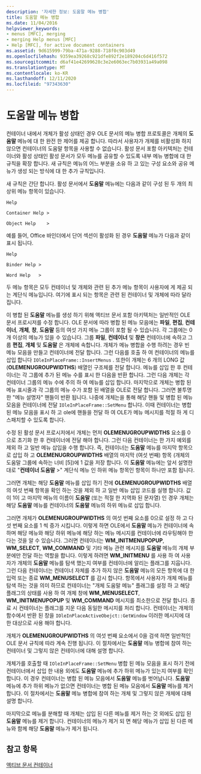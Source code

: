 ```yaml
---
description: '자세한 정보: 도움말 메뉴 병합'
title: 도움말 메뉴 병합
ms.date: 11/04/2016
helpviewer_keywords:
- menus [MFC], merging
- merging Help menus [MFC]
- Help [MFC], for active document containers
ms.assetid: 9d615999-79ba-471a-9288-718f0c903d49
ms.openlocfilehash: 9359ea39268c921dfe892f2e189204c6d416f572
ms.sourcegitcommit: d6af41e42699628c3e2e6063ec7b03931a49a098
ms.translationtype: MT
ms.contentlocale: ko-KR
ms.lasthandoff: 12/11/2020
ms.locfileid: "97343630"
---
```

# <a name="help-menu-merging"></a>도움말 메뉴 병합

컨테이너 내에서 개체가 활성 상태인 경우 OLE 문서의 메뉴 병합 프로토콜은 개체의 **도움말** 메뉴에 대 한 완전 한 제어를 제공 합니다. 따라서 사용자가 개체를 비활성화 하지 않으면 컨테이너의 도움말 항목을 사용할 수 없습니다. 활성 문서 포함 아키텍처는 컨테이너와 활성 상태인 활성 문서가 모두 메뉴를 공유할 수 있도록 내부 메뉴 병합에 대 한 규칙을 확장 합니다. 새 규칙은 메뉴의 어느 부분을 소유 하 고 있는 구성 요소와 공유 메뉴가 생성 되는 방식에 대 한 추가 규칙입니다.

새 규칙은 간단 합니다. 활성 문서에서 **도움말** 메뉴에는 다음과 같이 구성 된 두 개의 최상위 메뉴 항목이 있습니다.

`Help`

`Container Help >`

`Object Help    >`

예를 들어, Office 바인더에서 단어 섹션이 활성화 된 경우 **도움말** 메뉴가 다음과 같이 표시 됩니다.

`Help`

`Binder Help >`

`Word Help   >`

두 메뉴 항목은 모두 컨테이너 및 개체와 관련 된 추가 메뉴 항목이 사용자에 게 제공 되는 계단식 메뉴입니다. 여기에 표시 되는 항목은 관련 된 컨테이너 및 개체에 따라 달라 집니다.

이 병합 된 **도움말** 메뉴를 생성 하기 위해 액티브 문서 포함 아키텍처는 일반적인 OLE 문서 프로시저를 수정 합니다. OLE 문서에 따라 병합 된 메뉴 모음에는 **파일**, **편집**, **컨테이너**, **개체**, **창**, **도움말** 등의 여섯 가지 메뉴 그룹이 포함 될 수 있습니다. 각 그룹에는 0 개 이상의 메뉴가 있을 수 있습니다. 그룹 **파일**, **컨테이너** 및 **창은** 컨테이너에 속하고 그룹 **편집**, **개체** 및 **도움말** 은 개체에 속합니다. 개체가 메뉴 병합을 수행 하려는 경우 빈 메뉴 모음을 만들고 컨테이너에 전달 합니다. 그런 다음를 호출 하 여 컨테이너의 메뉴를 삽입 합니다 `IOleInPlaceFrame::InsertMenus` . 또한이 개체는 6 개의 LONG 값 (**OLEMENUGROUPWIDTHS**) 배열인 구조체를 전달 합니다. 메뉴를 삽입 한 후 컨테이너는 각 그룹에 추가 된 메뉴 수를 표시 한 다음을 반환 합니다. 그런 다음 개체는 각 컨테이너 그룹의 메뉴 수에 주의 하 여 메뉴를 삽입 합니다. 마지막으로 개체는 병합 된 메뉴 표시줄과 각 그룹의 메뉴 수가 포함 된 배열을 OLE로 전달 합니다. 그러면 불투명 한 "메뉴 설명자" 핸들이 반환 됩니다. 나중에 개체는을 통해 해당 핸들 및 병합 된 메뉴 모음을 컨테이너에 전달 `IOleInPlaceFrame::SetMenu` 합니다. 이때 컨테이너는 병합 된 메뉴 모음을 표시 하 고 ole에 핸들을 전달 하 여 OLE가 메뉴 메시지를 적절 하 게 디스패치할 수 있도록 합니다.

수정 된 활성 문서 프로시저에서 개체는 먼저 **OLEMENUGROUPWIDTHS** 요소를 0으로 초기화 한 후 컨테이너에 전달 해야 합니다. 그런 다음 컨테이너는 한 가지 예외를 제외 하 고 일반 메뉴 삽입을 수행 합니다. 즉, 컨테이너는 **도움말** 메뉴를 마지막 항목으로 삽입 하 고 **OLEMENUGROUPWIDTHS** 배열의 마지막 (여섯 번째) 항목 (개체의 도움말 그룹에 속하는 너비 [5])에 1 값을 저장 합니다. 이 **도움말** 메뉴에는 앞서 설명한 대로 "**컨테이너 도움말** >" 계단식 메뉴 인 하위 메뉴 항목인 항목이 하나만 포함 됩니다.

그러면 개체는 해당 **도움말** 메뉴를 삽입 하기 전에 **OLEMENUGROUPWIDTHS** 배열의 여섯 번째 항목을 확인 하는 것을 제외 하 고 일반 메뉴 삽입 코드를 실행 합니다. 값이 1이 고 마지막 메뉴의 이름이 **도움말** (또는 적절 한 지역화 된 문자열) 인 경우 개체는 해당 **도움말** 메뉴를 컨테이너의 **도움말** 메뉴의 하위 메뉴로 삽입 합니다.

그러면 개체가 **OLEMENUGROUPWIDTHS** 의 여섯 번째 요소를 0으로 설정 하 고 다섯 번째 요소를 1 씩 증가 시킵니다. 이렇게 하면 OLE에서 **도움말** 메뉴가 컨테이너에 속하며 해당 메뉴와 해당 하위 메뉴에 해당 하는 메뉴 메시지를 컨테이너에 라우팅해야 한다는 것을 알 수 있습니다. 그러면 컨테이너는 **WM_INITMENUPOPUP**, **WM_SELECT**, **WM_COMMAND** 및 기타 메뉴 관련 메시지를 **도움말** 메뉴의 개체 부분에만 전달 하는 역할을 합니다. 이렇게 하려면 **WM_INITMENU** 를 사용 하 여 사용자가 개체의 **도움말** 메뉴를 탐색 했는지 여부를 컨테이너에 알리는 플래그를 지웁니다. 그런 다음 컨테이너는 컨테이너 자체를 추가 하지 않은 **도움말** 메뉴의 모든 항목에 대 한 입력 또는 종료 **WM_MENUSELECT** 를 감시 합니다. 항목에서 사용자가 개체 메뉴를 탐색 하는 것을 의미 하므로 컨테이너는 "개체 도움말 메뉴" 플래그를 설정 하 고 해당 플래그의 상태를 사용 하 여 개체 창에 **WM_MENUSELECT**, **WM_INITMENUPOPUP** 및 **WM_COMMAND** 메시지를 최소한으로 전달 합니다. 종료 시 컨테이너는 플래그를 지운 다음 동일한 메시지를 처리 합니다. 컨테이너는 개체의 함수에서 반환 된 창을 `IOleInPlaceActiveObejct::GetWindow` 이러한 메시지에 대 한 대상으로 사용 해야 합니다.

개체가 **OLEMENUGROUPWIDTHS** 의 여섯 번째 요소에서 0을 검색 하면 일반적인 OLE 문서 규칙에 따라 계속 진행 됩니다. 이 절차에서는 **도움말** 메뉴 병합에 참여 하는 컨테이너 및 그렇지 않은 컨테이너에 대해 설명 합니다.

개체가를 호출할 때 `IOleInPlaceFrame::SetMenu` 병합 된 메뉴 모음을 표시 하기 전에 컨테이너에서 삽입 한 내용 외에도 **도움말** 메뉴에 추가 하위 메뉴가 있는지 여부를 확인 합니다. 이 경우 컨테이너는 병합 된 메뉴 모음에서 **도움말** 메뉴를 벗어납니다. **도움말** 메뉴에 추가 하위 메뉴가 없으면 컨테이너는 병합 된 메뉴 모음에서 **도움말** 메뉴를 제거 합니다. 이 절차에서는 **도움말** 메뉴 병합에 참여 하는 개체 및 그렇지 않은 개체에 대해 설명 합니다.

마지막으로 메뉴를 분해할 때 개체는 삽입 된 다른 메뉴를 제거 하는 것 외에도 삽입 된 **도움말** 메뉴를 제거 합니다. 컨테이너의 메뉴가 제거 되 면 해당 메뉴가 삽입 된 다른 메뉴와 함께 해당 **도움말** 메뉴가 제거 됩니다.

## <a name="see-also"></a>참고 항목

[액티브 문서 컨테이너](active-document-containers.md)
